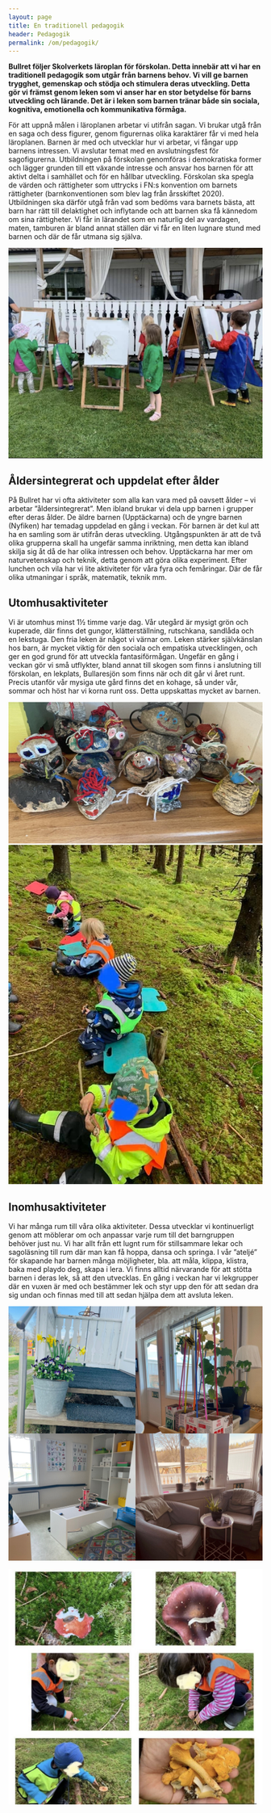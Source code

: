 ```yaml
---
layout: page
title: En traditionell pedagogik
header: Pedagogik
permalink: /om/pedagogik/  
---
```


**Bullret följer Skolverkets läroplan för förskolan. Detta innebär att vi har en traditionell pedagogik som utgår från barnens behov. Vi vill ge barnen trygghet, gemenskap och stödja och stimulera deras utveckling. Detta gör vi främst genom leken som vi anser har en stor betydelse för barns utveckling och lärande. Det är i leken som barnen tränar både sin sociala, kognitiva, emotionella och kommunikativa förmåga.**

För att uppnå målen i läroplanen arbetar vi utifrån sagan. Vi brukar utgå från en saga och dess figurer, genom figurernas olika karaktärer får vi med hela läroplanen. Barnen är med och utvecklar hur vi arbetar, vi fångar upp barnens intressen. Vi avslutar temat med en avslutningsfest för sagofigurerna.
Utbildningen på förskolan genomföras i demokratiska former och lägger grunden till ett växande intresse och ansvar hos barnen för att aktivt delta i samhället och för en hållbar utveckling. Förskolan ska spegla de värden och rättigheter som uttrycks i FN:s konvention om barnets rättigheter (barnkonventionen som blev lag från årsskiftet 2020). Utbildningen ska därför utgå från vad som bedöms vara barnets bästa, att barn har rätt till delaktighet och inflytande och att barnen ska få kännedom om sina rättigheter.
Vi får in lärandet som en naturlig del av vardagen, maten, tamburen är bland annat ställen där vi får en liten lugnare stund med barnen och där de får utmana sig själva. 

![atelier och barn](/img/ped0.jpg)

## Åldersintegrerat och uppdelat efter ålder

På Bullret har vi ofta aktiviteter som alla kan vara med på oavsett ålder – vi arbetar ”åldersintegrerat”. Men ibland brukar vi dela upp barnen i grupper efter deras ålder. De äldre barnen (Upptäckarna) och de yngre barnen (Nyfiken) har temadag uppdelad en gång i veckan. För barnen är det kul att ha en samling som är utifrån deras utveckling. Utgångspunkten är att de två olika grupperna skall ha ungefär samma inriktning, men detta kan ibland skilja sig åt då de har olika intressen och behov. Upptäckarna har mer om naturvetenskap och teknik, detta genom att göra olika experiment. Efter lunchen och vila har vi lite aktiviteter för våra fyra och femåringar. Där de får olika utmaningar i språk, matematik, teknik mm.
 
## Utomhusaktiviteter

Vi är utomhus minst 1&frac12; timme varje dag. Vår utegård är mysigt grön och kuperade, där finns det gungor, klätterställning, rutschkana, sandlåda och en lekstuga. Den fria leken är något vi värnar om. Leken stärker självkänslan hos barn, är mycket viktig för den sociala och empatiska utvecklingen, och ger en god grund för att utveckla fantasiförmågan. Ungefär en gång i veckan gör vi små utflykter, bland annat till skogen som finns i anslutning till förskolan, en lekplats, Bullaresjön som finns när och dit går vi året runt. Precis utanför vår mysiga ute gård finns det en kohage, så under vår, sommar och höst har vi korna runt oss. Detta uppskattas mycket av barnen.

![promenad](/img/ped2.jpg)
![troll](/img/ped3.JPG)

## Inomhusaktiviteter

Vi har många rum till våra olika aktiviteter. Dessa utvecklar vi kontinuerligt genom att möblerar om och anpassar varje rum till det barngruppen behöver just nu. Vi har allt från ett lugnt rum för stillsammare lekar och sagoläsning till rum där man kan få hoppa, dansa och springa. I vår ”ateljé” för skapande har barnen många möjligheter, bla. att måla, klippa, klistra, baka med playdo deg, skapa i lera. Vi finns alltid närvarande för att stötta barnen i deras lek, så att den utvecklas. En gång i veckan har vi lekgrupper där en vuxen är med och bestämmer lek och styr upp den för att sedan dra sig undan och finnas med till att sedan hjälpa dem att avsluta leken. 

![inomhus](/img/Insida.JPG)

![Utflyktsbilde i narområde](/img/utflykt.jpg)